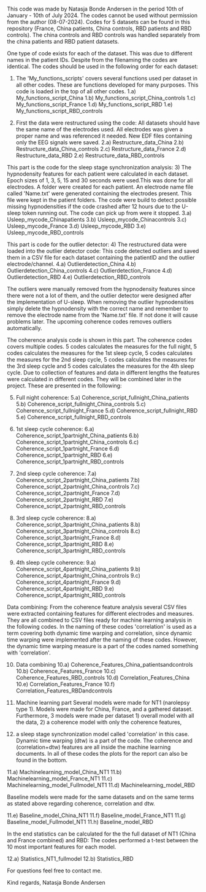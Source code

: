 This code was made by Natasja Bonde Andersen in the period 10th of January - 10th of July 2024. 
The codes cannot be used without permission from the author (08-07-2024). 
Codes for 5 datasets can be found in this repository (France, China patients, China controls, RBD patients and RBD controls). 
The china controls and RBD controls was handled separately from the china patients and RBD patient datasets.

One type of code exists for each of the dataset. This was due to different names in the patient IDs. Despite from the filenaming the codes are identical. 
The codes should be used in the following order for each dataset: 

1) The 'My_functions_scripts' covers several functions used per dataset in all other codes. 
These are functions developed for many purposes. This code is loaded in the top of all other codes.
1.a) My_functions_script_China
1.b) My_functions_script_China_controls
1.c) My_functions_script_France
1.d) My_functions_script_RBD
1.e) My_functions_script_RBD_controls

2) First the data were restructured using the code:
All datasets should have the same name of the electrodes used. All electrodes was given a proper name and was referenced it needed. New EDF files containing only the EEG signals were saved. 
2.a) Restructure_data_China
2.b) Restructure_data_China_controls
2.c) Restructure_data_France
2.d) Restructure_data_RBD
2.e) Restructure_data_RBD_controls

This part is the code for the sleep stage synchronization analysis: 
3) The hypnodensity features for each patient were calculated in each dataset. Epoch sizes of 1, 3, 5, 15 and 30 seconds were used.This was done for all electrodes.
A folder were created for each patient. An electrode name file called 'Name.txt' were generated containing the electrodes present. This file were kept in the patient folders. 
The code were build to detect possible missing hypnodensities if the code crashed after 12 hours due to the U-sleep token running out.
The code can pick up from were it stopped.
3.a) Usleep_mycode_Chinapatients
3.b) Usleep_mycode_Chinacontrols
3.c) Usleep_mycode_France
3.d) Usleep_mycode_RBD
3.e) Usleep_mycode_RBD_controls

This part is code for the outlier detector: 
4) The restructured data were loaded into the outlier detector code:
   This code detected outliers and saved them in a CSV file for each dataset containing the patientID and the outlier electrode/channel. 
4.a) Outlierdetection_China
4.b) Outlierdetection_China_controls
4.c) Outlierdetection_France
4.d) Outlierdetection_RBD
4.e) Outlierdetection_RBD_controls

The outliers were manually removed from the hypnodensity features since there were not a lot of them, and the outlier detector were designed after the implementation of U-sleep. 
When removing the outlier hypnodensities simply delete the hypnodensity with the correct name and remember to remove the electrode name from the 'Name.txt' file. 
If not done it will cause problems later.
The upcoming coherence codes removes outliers automatically. 


The coherence analysis code is shown in this part. The coherence codes covers multiple codes. 5 codes calculates the measures for the full night, 5 codes calculates the measures for the 1st sleep cycle, 
5 codes calculates the measures for the 2nd sleep cycle, 5 codes calculates the measures for the 3rd sleep cycle and 5 codes calculates the measures for the 4th sleep cycle. 
Due to collection of features and data in different lengths the features were calculated in different codes. They will be combined later in the project. 
These are presented in the following: 

5) Full night coherence: 
5.a) Coherence_script_fullnight_China_patients
5.b) Coherence_script_fullnight_China_controls
5.c) Coherence_script_fullnight_France
5.d) Coherence_script_fullnight_RBD
5.e) Coherence_script_fullnight_RBD_controls


6) 1st sleep cycle coherence: 
6.a) Coherence_script_1partnight_China_patients
6.b) Coherence_script_1partnight_China_controls
6.c) Coherence_script_1partnight_France
6.d) Coherence_script_1partnight_RBD
6.e) Coherence_script_1partnight_RBD_controls


7) 2nd sleep cycle coherence: 
7.a) Coherence_script_2partnight_China_patients
7.b) Coherence_script_2partnight_China_controls
7.c) Coherence_script_2partnight_France
7.d) Coherence_script_2partnight_RBD
7.e) Coherence_script_2partnight_RBD_controls

8) 3rd sleep cycle coherence: 
8.a) Coherence_script_3partnight_China_patients
8.b) Coherence_script_3partnight_China_controls
8.c) Coherence_script_3partnight_France
8.d) Coherence_script_3partnight_RBD
8.e) Coherence_script_3partnight_RBD_controls

9) 4th sleep cycle coherence: 
9.a) Coherence_script_4partnight_China_patients
9.b) Coherence_script_4partnight_China_controls
9.c) Coherence_script_4partnight_France
9.d) Coherence_script_4partnight_RBD
9.e) Coherence_script_4partnight_RBD_controls


Data combining: 
From the coherence feature analysis several CSV files were extracted containing features for different electrodes and measures. 
They are all combined to CSV files ready for machine learning analysis in the following codes. 
In the naming of these codes 'correlation' is used as a term covering both dynamic time warping and correlation, since dynamic time warping were implemented after the naming of these codes. 
However, the dynamic time warping measure is a part of the codes named something with 'correlation'. 

10) Data combining 
10.a) Coherence_Features_China_patientsandcontrols
10.b) Coherence_Features_France
10.c) Coherence_Features_RBD_controls
10.d) Correlation_Features_China
10.e) Correlation_Features_France
10.f) Correlation_Features_RBDandcontrols


11) Machine learning part 
Several models were made for NT1 (narolepsy type 1). Models were made for China, France, and a gathered dataset.
Furthermore, 3 models were made per dataset 1) overall model with all the data, 2) a coherence model with only the coherence features,
3) a sleep stage synchronization model called 'correlation' in this case. Dynamic time warping (dtw) is a part of the code.
The coherence and (correlation+dtw) features are all inside the machine learning documents.
In all of these codes the plots for the report can also be found in the bottom. 
   

11.a) Machinelearning_model_China_NT1
11.b) Machinelearning_model_France_NT1
11.c) Machinelearning_model_Fullmodel_NT1
11.d) Machinelearning_model_RBD

Baseline models were made for the same datasets and on the same terms as stated above regarding coherence, correlation and dtw.

11.e) Baseline_model_China_NT1
11.f) Baseline_model_France_NT1
11.g) Baseline_model_Fullmodel_NT1
11.h) Baseline_model_RBD

In the end statistics can be calculated for the the full dataset of NT1 (China and France combined) and RBD: 
The codes performed a t-test between the 10 most important features for each model. 

12.a) Statistics_NT1_fullmodel
12.b) Statistics_RBD


For questions feel free to contact me. 

Kind regards, 
Natasja Bonde Andersen




